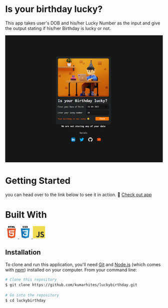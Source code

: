 
# Is your birthday lucky? 
This app takes user's DOB and his/her Lucky Number as the input and give the output stating if his/her Birthday is lucky or not.

![Screenshot](screenshot.PNG)


# Getting Started

you can head over to the link below to see it in action. 🚀
[Check out app](https://luckybirthday0.netlify.app/)


#  Built With

<p  align="left">

<a  href="https://www.w3.org/html/"  target="_blank"  rel="noreferrer">
<img  src="https://raw.githubusercontent.com/devicons/devicon/master/icons/html5/html5-original-wordmark.svg"  alt="html5"  width="40"  height="40"/>  </a>
<a  href="https://www.w3schools.com/css/"  target="_blank"  rel="noreferrer">
<img  src="https://raw.githubusercontent.com/devicons/devicon/master/icons/css3/css3-original-wordmark.svg"  alt="css3"  width="40"  height="40"/>  </a>
<a  href="https://developer.mozilla.org/en-US/docs/Web/JavaScript"  target="_blank"  rel="noreferrer">
<img  src="https://raw.githubusercontent.com/devicons/devicon/master/icons/javascript/javascript-original.svg"  alt="javascript"  width="40"  height="40"/>  </a>
</p>

## Installation

To clone and run this application, you'll need  [Git](https://git-scm.com/)  and  [Node.js](https://nodejs.org/en/download/)  (which comes with  [npm](http://npmjs.com/)) installed on your computer. From your command line:

```bash
# Clone this repository
$ git clone https://github.com/kumarhites/luckybirthday.git

# Go into the repository
$ cd luckybirthday

```
